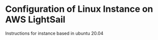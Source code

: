 # Configuration of Linux Instance on AWS LightSail 
Instructions for instance based in ubuntu 20.04 

